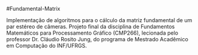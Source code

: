 #Fundamental-Matrix

Implementação de algoritmos para o cálculo da matriz fundamental de um par estéreo de câmeras.
Projeto final da disciplina de Fundamentos Matemáticos para Processamento Gráfico (CMP266),
lecionada pelo professor Dr. Cláudio Rosito Jung, do programa de Mestrado Acadêmico em Computação
do INF/UFRGS.